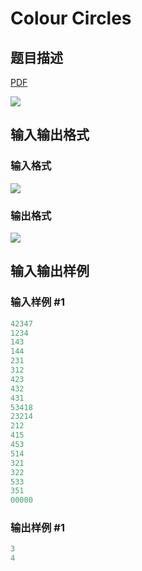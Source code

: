 # Colour Circles

## 题目描述

[problemUrl]: https://uva.onlinejudge.org/index.php?option=com_onlinejudge&Itemid=8&category=10&page=show_problem&problem=840

[PDF](https://uva.onlinejudge.org/external/8/p899.pdf)

![](https://cdn.luogu.com.cn/upload/vjudge_pic/UVA899/642190b92fdcceee33ed805754a7e5c3ce6e3c73.png)

## 输入输出格式

### 输入格式

![](https://cdn.luogu.com.cn/upload/vjudge_pic/UVA899/1565f57ae8be01dd2d7e94384ae488824c3e72a2.png)

### 输出格式

![](https://cdn.luogu.com.cn/upload/vjudge_pic/UVA899/d75d4cd9a0c28fea17b75745263dcff58ea0d02a.png)

## 输入输出样例

### 输入样例 #1

```cpp
42347
1234
143
144
231
312
423
432
431
53418
23214
212
415
453
514
321
322
533
351
00000
```


### 输出样例 #1

```cpp
3
4
```


